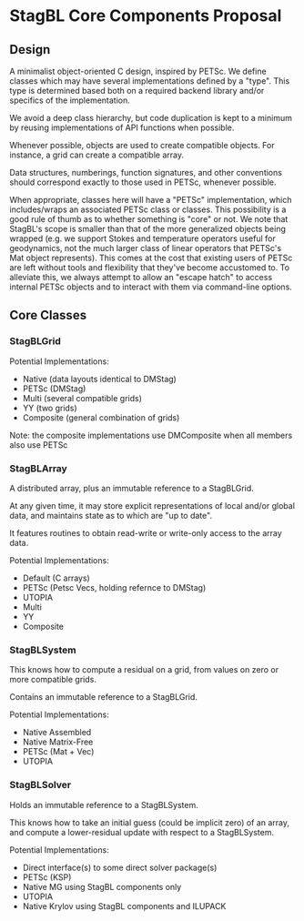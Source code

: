 # StagBL Core Components Proposal

## Design

A minimalist object-oriented C design, inspired by PETSc. We define classes
which may have several implementations defined by a "type". This type is
determined based both on a required backend library and/or specifics of the
implementation.

We avoid a deep class hierarchy, but code duplication is kept to a minimum 
by reusing implementations of API functions when possible.

Whenever possible, objects are used to create compatible objects. For instance,
a grid can create a compatible array.

Data structures, numberings, function signatures, and other conventions should
correspond exactly to those used in PETSc, whenever possible.

When appropriate, classes here will have a "PETSc" implementation, which
includes/wraps an associated PETSc class or classes. This possibility is a good 
rule of thumb as to whether something is "core" or not. We note that StagBL's scope is
smaller than that of the more generalized objects being wrapped (e.g. we support
Stokes and temperature operators useful for geodynamics, not the much larger class
of linear operators that PETSc's Mat object represents).  This comes at the cost
that existing users of PETSc are left without tools and flexibility that they've
become accustomed to. To alleviate this, we always attempt to allow an "escape
hatch" to access internal PETSc objects and to interact with them via command-line
options.

## Core Classes

### StagBLGrid
Potential Implementations:
 - Native (data layouts identical to DMStag)
 - PETSc (DMStag)
 - Multi (several compatible grids)
 - YY (two grids)
 - Composite (general combination of grids)

Note: the composite implementations use DMComposite when all members also use PETSc

### StagBLArray
A distributed array, plus an immutable reference to a StagBLGrid.

At any given time, it may store explicit representations of local and/or global
data, and maintains state as to which are "up to date".

It features routines to obtain read-write or write-only access to the array data.

Potential Implementations:
 - Default (C arrays)
 - PETSc (Petsc Vecs, holding refernce to DMStag)
 - UTOPIA
 - Multi
 - YY
 - Composite

### StagBLSystem
This knows how to compute a residual on a grid, from values on zero or more compatible grids.

Contains an immutable reference to a StagBLGrid.

Potential Implementations:
 - Native Assembled
 - Native Matrix-Free
 - PETSc (Mat + Vec)
 - UTOPIA

### StagBLSolver
Holds an immutable reference to a StagBLSystem.

This knows how to take an initial guess (could be implicit zero) of an array,
and compute a lower-residual update with respect to a StagBLSystem.

Potential Implementations:
 - Direct interface(s) to some direct solver package(s)
 - PETSc (KSP)
 - Native MG using StagBL components only
 - UTOPIA
 - Native Krylov using StagBL components and ILUPACK
